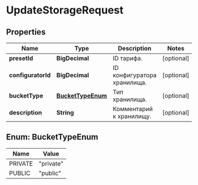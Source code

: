 

# UpdateStorageRequest


## Properties

| Name | Type | Description | Notes |
|------------ | ------------- | ------------- | -------------|
|**presetId** | **BigDecimal** | ID тарифа. |  [optional] |
|**configuratorId** | **BigDecimal** | ID конфигуратора хранилища. |  [optional] |
|**bucketType** | [**BucketTypeEnum**](#BucketTypeEnum) | Тип хранилища. |  [optional] |
|**description** | **String** | Комментарий к хранилищу. |  [optional] |



## Enum: BucketTypeEnum

| Name | Value |
|---- | -----|
| PRIVATE | &quot;private&quot; |
| PUBLIC | &quot;public&quot; |



